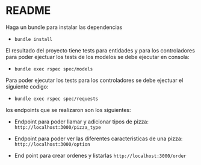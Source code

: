 # README
Haga un bundle para instalar las dependencias 
* `bundle install`

El resultado del proyecto tiene tests para entidades y para los controladores
para poder ejectuar los tests de los modelos se debe ejecutar en consola:

* `bundle exec rspec spec/models`

Para poder ejecutar los tests para los controladores se debe ejectuar el siguiente codigo:

* `bundle exec rspec spec/requests`

los endpoints que se realizaron son los siguientes:

* Endpoint para poder llamar y adicionar tipos de pizza:
`http://localhost:3000/pizza_type`

* Endpoint para poder ver las diferentes caracteristicas de una pizza: 
`http://localhost:3000/option`
* End point para crear ordenes y listarlas
`http://localhost:3000/order`
